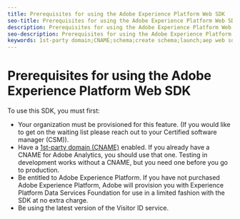 ```yaml
---
title: Prerequisites for using the Adobe Experience Platform Web SDK
seo-title: Prerequisites for using the Adobe Experience Platform Web SDK
description: Prerequisites for using the Adobe Experience Platform Web SDK
seo-description: Prerequisites for using the Adobe Experience Platform Web SDK
keywords: 1st-party domain;CNAME;schema;create schema;launch;aep web sdk extension;extension;configuration id;configuration tool;data element;create data element;XDM Object;sendEvent;send Event;
---
```


# Prerequisites for using the Adobe Experience Platform Web SDK

To use this SDK, you must first:

- Your organization must be provisioned for this feature. (If you would like to get on the waiting list please reach out to your Certified software manager (CSM)).
- Have a [1st-party domain (CNAME)](https://docs.adobe.com/content/help/en/core-services/interface/ec-cookies/cookies-first-party.html) enabled. If you already have a CNAME for Adobe Analytics, you should use that one. Testing in development works without a CNAME, but you need one before you go to production.
- Be entitled to Adobe Experience Platform. If you have not purchased Adobe Experience Platform, Adobe will provision you with Experience Platform Data Services Foundation for use in a limited fashion with the SDK at no extra charge.
- Be using the latest version of the Visitor ID service.
